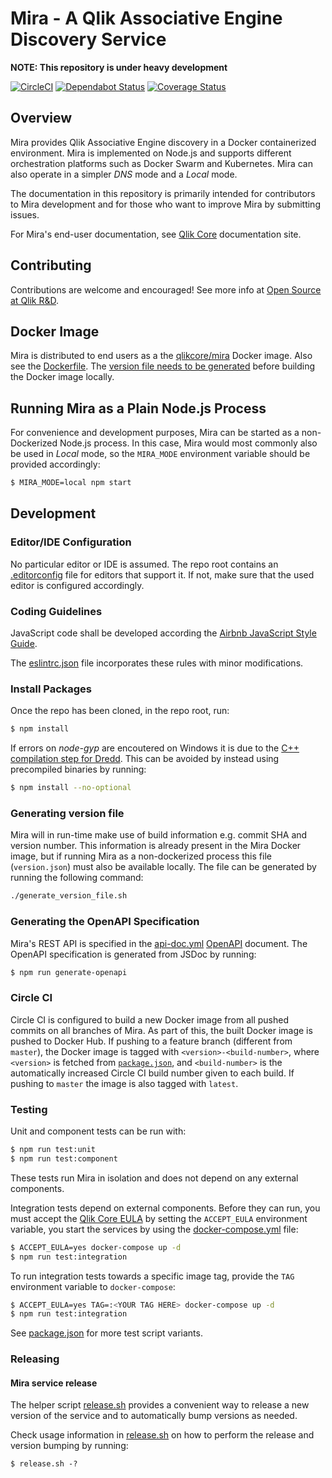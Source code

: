 # Mira - A Qlik Associative Engine Discovery Service

**NOTE: This repository is under heavy development**

[![CircleCI](https://circleci.com/gh/qlik-oss/mira.svg?style=shield)](https://circleci.com/gh/qlik-oss/mira)
[![Dependabot Status](https://api.dependabot.com/badges/status?host=github&identifier=91325889)](https://dependabot.com)
[![Coverage Status](https://coveralls.io/repos/github/qlik-oss/mira/badge.svg?branch=enableCoveralls)](https://coveralls.io/github/qlik-oss/mira?branch=enableCoveralls)

## Overview

Mira provides Qlik Associative Engine discovery in a Docker containerized environment. Mira is implemented on Node.js and supports different orchestration platforms such as Docker Swarm and Kubernetes. Mira can also operate in a simpler _DNS_ mode and a _Local_ mode.

The documentation in this repository is primarily intended for contributors to Mira development and for those who want to improve Mira by submitting issues.

For Mira's end-user documentation, see [Qlik Core](https://qlikcore.com/services/mira/) documentation site.

## Contributing

Contributions are welcome and encouraged! See more info at [Open Source at Qlik R&D](https://github.com/qlik-oss/open-source).

## Docker Image

Mira is distributed to end users as a the [qlikcore/mira](https://hub.docker.com/r/qlikcore/mira) Docker image. Also see the [Dockerfile](./Dockerfile). The [version file needs to be generated](#generating-version-file) before building the Docker image locally.

## Running Mira as a Plain Node.js Process

For convenience and development purposes, Mira can be started as a non-Dockerized Node.js process. In this case, Mira would most commonly also be used in _Local_ mode, so the `MIRA_MODE` environment variable should be provided accordingly:

```sh
$ MIRA_MODE=local npm start
```

## Development

### Editor/IDE Configuration

No particular editor or IDE is assumed. The repo root contains an [.editorconfig](./.editorconfig) file for editors that support it. If not, make sure that the used editor is configured accordingly.

### Coding Guidelines

JavaScript code shall be developed according the [Airbnb JavaScript Style Guide](https://github.com/airbnb/javascript).

The [eslintrc.json](./eslintrc.json) file incorporates these rules with minor modifications.

### Install Packages

Once the repo has been cloned, in the repo root, run:

```sh
$ npm install
```

If errors on _node-gyp_ are encoutered on Windows it is due to the [C++ compilation step for Dredd](https://dredd.readthedocs.io/en/latest/installation.html#why-i-m-seeing-node-gyp-errors). This can be avoided by instead using precompiled binaries by running:

```sh
$ npm install --no-optional
```

### Generating version file

Mira will in run-time make use of build information e.g. commit SHA and version number.
This information is already present in the Mira Docker image, but if running Mira as a non-dockerized process this file (`version.json`) must also be available locally.
The file can be generated by running the following command:

```bash
./generate_version_file.sh
```

### Generating the OpenAPI Specification

Mira's REST API is specified in the [api-doc.yml](./doc/api-doc.yml) [OpenAPI](https://www.openapis.org/) document. The OpenAPI specification is generated from JSDoc by running:

```sh
$ npm run generate-openapi
```

### Circle CI

Circle CI is configured to build a new Docker image from all pushed commits on all branches of Mira. As part of this, the built Docker image is pushed to Docker Hub. If pushing to a feature branch (different from `master`), the Docker image is tagged with `<version>-<build-number>`, where `<version>` is fetched from [`package.json`](./package.json), and `<build-number>` is the automatically increased Circle CI build number given to each build. If pushing to `master` the image is also tagged with `latest`.

### Testing

Unit and component tests can be run with:

```sh
$ npm run test:unit
$ npm run test:component
```

These tests run Mira in isolation and does not depend on any external components.

Integration tests depend on external components. Before they can run, you must accept the [Qlik Core EULA](https://qlikcore.com/beta/) by setting the `ACCEPT_EULA` environment variable, you start the services by using the [docker-compose.yml](./docker-compose.yml) file:

```sh
$ ACCEPT_EULA=yes docker-compose up -d
$ npm run test:integration
```

To run integration tests towards a specific image tag, provide the `TAG` environment variable to `docker-compose`:

```bash
$ ACCEPT_EULA=yes TAG=:<YOUR TAG HERE> docker-compose up -d
$ npm run test:integration
```

See [package.json](./package.json) for more test script variants.

### Releasing

#### Mira service release

The helper script [release.sh](./release.sh) provides a convenient way to release a new version of the service and to automatically bump versions as needed.

Check usage information in [release.sh](./release.sh) on how to perform the release and version bumping by running:

```
$ release.sh -?
```
